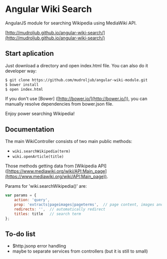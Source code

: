 # Angular Wiki Search
AngularJS module for searching Wikipedia using MediaWiki API.

[http://mudroljub.github.io/angular-wiki-search/](http://mudroljub.github.io/angular-wiki-search/)

## Start aplication
Just download a directory and open index.html file. You can also do it developer way:

```sh
$ git clone https://github.com/mudroljub/angular-wiki-module.git
$ bower install
$ open index.html
```

If you don't use [Bower] ([http://bower.io/](http://bower.io/)), you can manually resolve dependencies from bower.json file.

Enjoy power searching Wikipedia!

## Documentation
The main WikiController consists of two main public methods:
- `wiki.searchWikipedia(term)`
- `wiki.openArticle(title)`

Those methods getting data from [Wikipedia API] ([https://www.mediawiki.org/wiki/API:Main_page](https://www.mediawiki.org/wiki/API:Main_page)).

Params for 'wiki.searchWikipedia()' are:

```js
var params = {
    action: 'query',
    prop: 'extracts|pageimages|pageterms',  // page content, images and synonyms
    redirects: '',  // automatically redirect
    titles: title   // search term
};
```

## To-do list
- $http.jsonp error handling
- maybe to separate services from controllers (but it is still to small)
